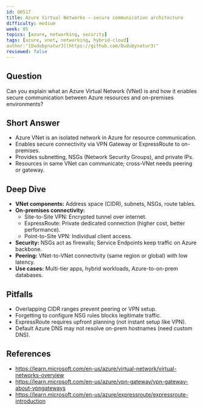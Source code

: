 ```yaml
---
id: Q0517
title: Azure Virtual Networks — secure communication architecture
difficulty: medium
week: 05
topics: [azure, networking, security]
tags: [azure, vnet, networking, hybrid-cloud]
author:"[Dudubynatur3](https://github.com/Dudubynatur3)"
reviewed: false
---
```


## Question
Can you explain what an Azure Virtual Network (VNet) is and how it enables secure communication between Azure resources and on-premises environments?

## Short Answer
- Azure VNet is an isolated network in Azure for resource communication.
- Enables secure connectivity via VPN Gateway or ExpressRoute to on-premises.
- Provides subnetting, NSGs (Network Security Groups), and private IPs.
- Resources in same VNet can communicate; cross-VNet needs peering or gateway.

## Deep Dive
- **VNet components:** Address space (CIDR), subnets, NSGs, route tables.
- **On-premises connectivity:**
  - Site-to-Site VPN: Encrypted tunnel over internet.
  - ExpressRoute: Private dedicated connection (higher cost, better performance).
  - Point-to-Site VPN: Individual client access.
- **Security:** NSGs act as firewalls; Service Endpoints keep traffic on Azure backbone.
- **Peering:** VNet-to-VNet connectivity (same region or global) with low latency.
- **Use cases:** Multi-tier apps, hybrid workloads, Azure-to-on-prem databases.

## Pitfalls
- Overlapping CIDR ranges prevent peering or VPN setup.
- Forgetting to configure NSG rules blocks legitimate traffic.
- ExpressRoute requires upfront planning (not instant setup like VPN).
- Default Azure DNS may not resolve on-prem hostnames (need custom DNS).

## References
- https://learn.microsoft.com/en-us/azure/virtual-network/virtual-networks-overview
- https://learn.microsoft.com/en-us/azure/vpn-gateway/vpn-gateway-about-vpngateways
- https://learn.microsoft.com/en-us/azure/expressroute/expressroute-introduction

